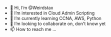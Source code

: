 - 👋 Hi, I’m @Weirdstax
- 👀 I’m interested in Cloud Admin Scripting 
- 🌱 I’m currently learning CCNA, AWS, Python
- 💞️ I’m looking to collaborate on, don't know yet
- 📫 How to reach me ...

<!---
Weirdstax/Weirdstax is a ✨ special ✨ repository because its `README.md` (this file) appears on your GitHub profile.
You can click the Preview link to take a look at your changes.
--->
